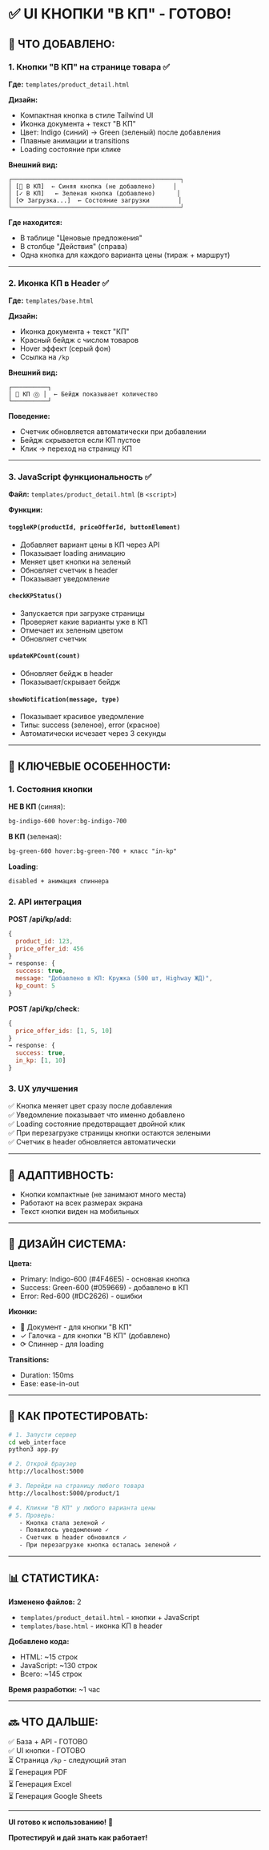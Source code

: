 # ✅ UI КНОПКИ "В КП" - ГОТОВО!

## 🎨 ЧТО ДОБАВЛЕНО:

### 1. **Кнопки "В КП" на странице товара** ✅

**Где:** `templates/product_detail.html`

**Дизайн:**
- Компактная кнопка в стиле Tailwind UI
- Иконка документа + текст "В КП"
- Цвет: Indigo (синий) → Green (зеленый) после добавления
- Плавные анимации и transitions
- Loading состояние при клике

**Внешний вид:**
```
┌───────────────────────────────────────────────┐
│ [📄 В КП]  ← Синяя кнопка (не добавлено)     │
│ [✓ В КП]   ← Зеленая кнопка (добавлено)      │
│ [⟳ Загрузка...]  ← Состояние загрузки        │
└───────────────────────────────────────────────┘
```

**Где находится:**
- В таблице "Ценовые предложения"
- В столбце "Действия" (справа)
- Одна кнопка для каждого варианта цены (тираж + маршрут)

---

### 2. **Иконка КП в Header** ✅

**Где:** `templates/base.html`

**Дизайн:**
- Иконка документа + текст "КП"
- Красный бейдж с числом товаров
- Hover эффект (серый фон)
- Ссылка на `/kp`

**Внешний вид:**
```
┌──────────┐
│ 📄 КП ⓪ │  ← Бейдж показывает количество
└──────────┘
```

**Поведение:**
- Счетчик обновляется автоматически при добавлении
- Бейдж скрывается если КП пустое
- Клик → переход на страницу КП

---

### 3. **JavaScript функциональность** ✅

**Файл:** `templates/product_detail.html` (в `<script>`)

**Функции:**

#### `toggleKP(productId, priceOfferId, buttonElement)`
- Добавляет вариант цены в КП через API
- Показывает loading анимацию
- Меняет цвет кнопки на зеленый
- Обновляет счетчик в header
- Показывает уведомление

#### `checkKPStatus()`
- Запускается при загрузке страницы
- Проверяет какие варианты уже в КП
- Отмечает их зеленым цветом
- Обновляет счетчик

#### `updateKPCount(count)`
- Обновляет бейдж в header
- Показывает/скрывает бейдж

#### `showNotification(message, type)`
- Показывает красивое уведомление
- Типы: success (зеленое), error (красное)
- Автоматически исчезает через 3 секунды

---

## 🎯 КЛЮЧЕВЫЕ ОСОБЕННОСТИ:

### 1. **Состояния кнопки**

**НЕ В КП** (синяя):
```html
bg-indigo-600 hover:bg-indigo-700
```

**В КП** (зеленая):
```html
bg-green-600 hover:bg-green-700 + класс "in-kp"
```

**Loading**:
```html
disabled + анимация спиннера
```

### 2. **API интеграция**

**POST /api/kp/add:**
```javascript
{
  product_id: 123,
  price_offer_id: 456
}
→ response: {
  success: true,
  message: "Добавлено в КП: Кружка (500 шт, Highway ЖД)",
  kp_count: 5
}
```

**POST /api/kp/check:**
```javascript
{
  price_offer_ids: [1, 5, 10]
}
→ response: {
  success: true,
  in_kp: [1, 10]
}
```

### 3. **UX улучшения**

✅ Кнопка меняет цвет сразу после добавления  
✅ Уведомление показывает что именно добавлено  
✅ Loading состояние предотвращает двойной клик  
✅ При перезагрузке страницы кнопки остаются зелеными  
✅ Счетчик в header обновляется автоматически  

---

## 📱 АДАПТИВНОСТЬ:

- Кнопки компактные (не занимают много места)
- Работают на всех размерах экрана
- Текст кнопки виден на мобильных

---

## 🎨 ДИЗАЙН СИСТЕМА:

**Цвета:**
- Primary: Indigo-600 (#4F46E5) - основная кнопка
- Success: Green-600 (#059669) - добавлено в КП
- Error: Red-600 (#DC2626) - ошибки

**Иконки:**
- 📄 Документ - для кнопки "В КП"
- ✓ Галочка - для кнопки "В КП" (добавлено)
- ⟳ Спиннер - для loading

**Transitions:**
- Duration: 150ms
- Ease: ease-in-out

---

## 🧪 КАК ПРОТЕСТИРОВАТЬ:

```bash
# 1. Запусти сервер
cd web_interface
python3 app.py

# 2. Открой браузер
http://localhost:5000

# 3. Перейди на страницу любого товара
http://localhost:5000/product/1

# 4. Кликни "В КП" у любого варианта цены
# 5. Проверь:
   - Кнопка стала зеленой ✓
   - Появилось уведомление ✓
   - Счетчик в header обновился ✓
   - При перезагрузке кнопка осталась зеленой ✓
```

---

## 📊 СТАТИСТИКА:

**Изменено файлов:** 2
- `templates/product_detail.html` - кнопки + JavaScript
- `templates/base.html` - иконка КП в header

**Добавлено кода:**
- HTML: ~15 строк
- JavaScript: ~130 строк
- Всего: ~145 строк

**Время разработки:** ~1 час

---

## 🔜 ЧТО ДАЛЬШЕ:

✅ База + API - ГОТОВО  
✅ UI кнопки - ГОТОВО  
⏳ Страница `/kp` - следующий этап  
⏳ Генерация PDF  
⏳ Генерация Excel  
⏳ Генерация Google Sheets  

---

**UI готово к использованию! 🎉**

**Протестируй и дай знать как работает!**

